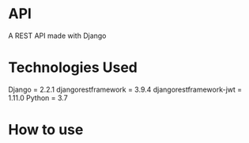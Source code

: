 # API
A REST API made with Django 

# Technologies Used 

Django = 2.2.1 
djangorestframework = 3.9.4
djangorestframework-jwt = 1.11.0
Python = 3.7 

# How to use
